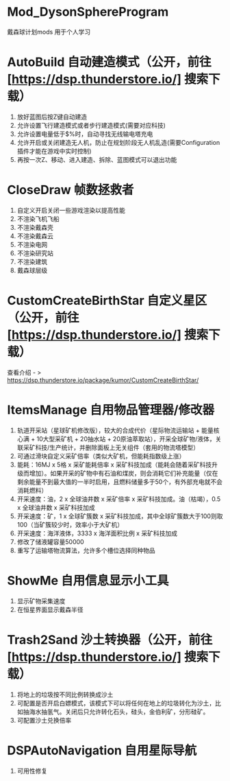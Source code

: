 # Mod_DysonSphereProgram

戴森球计划mods
用于个人学习

# AutoBuild 自动建造模式（公开，前往[https://dsp.thunderstore.io/] 搜索下载）
 1. 放好蓝图后按Z键自动建造
 2. 允许设置飞行建造模式或者步行建造模式(需要对应科技)  
 3. 允许设置电量低于$%时，自动寻找无线输电塔充电  
 4. 允许开启或关闭建造无人机，防止在规划阶段无人机乱造(需要Configuration插件才能在游戏中实时控制)  
 5. 再按一次Z、移动、进入建造、拆除、蓝图模式可以退出功能  

# CloseDraw 帧数拯救者
 1. 自定义开启关闭一些游戏渲染以提高性能
 2. 不渲染飞机飞船
 3. 不渲染戴森壳
 4. 不渲染戴森云
 5. 不渲染电网
 6. 不渲染研究站
 7. 不渲染建筑
 8. 戴森球层级

# CustomCreateBirthStar 自定义星区（公开，前往[https://dsp.thunderstore.io/] 搜索下载）
查看介绍 - > https://dsp.thunderstore.io/package/kumor/CustomCreateBirthStar/
   
   
# ItemsManage 自用物品管理器/修改器
 1. 轨道开采站（星球矿机修改版），较大的合成代价（星际物流运输站 + 能量核心满 + 10大型采矿机 + 20抽水站 + 20原油萃取站），开采全球矿物/液体，关联采矿科技/生产统计，并删除面板上无关组件（套用的物流塔模型）
 2. 可通过滑块自定义采矿倍率（类似大矿机，但能耗指数级上涨）
 3. 能耗：16MJ x 5格 x 采矿能耗倍率 x 采矿科技加成（能耗会随着采矿科技升级而增加）。如果开采的矿物中有石油和煤炭，则会消耗它们补充能量（仅在剩余能量不到最大值的一半时启用，且燃料储量多于50个，有外部充电就不会消耗燃料）
 4. 开采速度：油，2 x 全球油井数 x 采矿倍率 x 采矿科技加成。油（枯竭），0.5 x 全球油井数 x 采矿科技加成
 5. 开采速度：矿，1 x 全球矿簇数 x 采矿科技加成，其中全球矿簇数大于100则取100（当矿簇较少时，效率小于大矿机）
 6. 开采速度：海洋液体，3333 x 海洋面积比例 x 采矿科技加成
 7. 修改了储液罐容量50000
 8. 重写了运输塔物流算法，允许多个槽位选择同种物品

# ShowMe 自用信息显示小工具
1. 显示矿物采集速度
2. 在恒星界面显示戴森半径
   
# Trash2Sand 沙土转换器（公开，前往[https://dsp.thunderstore.io/] 搜索下载）
1. 将地上的垃圾按不同比例转换成沙土
2. 可配置是否开启白嫖模式，该模式下可以将任何在地上的垃圾转化为沙土，比如抽海水抽氢气。关闭后只允许转化石头，硅头，金伯利矿，分形硅矿。
3. 可配置沙土兑换倍率

# DSPAutoNavigation 自用星际导航
1. 可用性修复
